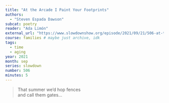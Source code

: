 ```yaml
---
title: "At the Arcade I Paint Your Footprints"
authors:
  - "Steven Espada Dawson"
subcat: poetry
reader: "Ada Limón"
external_url: "https://www.slowdownshow.org/episode/2021/09/21/506-at-the-arcade-i-paint-your-footprints"
course: families # maybe just archive, idk
tags:
  - time
  - aging
year: 2021
month: sep
series: slowdown
number: 506
minutes: 5
---
```


> That summer we’d hop fences  
and call them gates...
